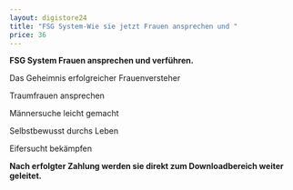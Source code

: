 ```yaml
---
layout: digistore24
title: "FSG System-Wie sie jetzt Frauen ansprechen und "
price: 36
---
```

<p><strong>FSG System Frauen ansprechen und verf&#xFC;hren.</strong></p>
<p>Das Geheimnis erfolgreicher Frauenversteher</p>
<p>Traumfrauen ansprechen</p>
<p>M&#xE4;nnersuche leicht gemacht</p>
<p>Selbstbewusst durchs Leben</p>
<p>Eifersucht bek&#xE4;mpfen</p>
<p><strong>Nach erfolgter Zahlung werden sie direkt zum Downloadbereich weiter geleitet.</strong></p>